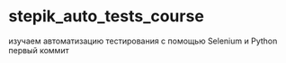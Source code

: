 # stepik_auto_tests_course
изучаем автоматизацию тестирования с помощью Selenium и Python
первый коммит
